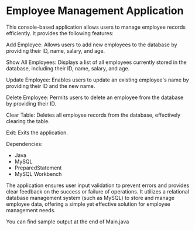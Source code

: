 
# Employee Management Application

This console-based application allows users to manage employee records efficiently. It provides the following features:

Add Employee: Allows users to add new employees to the database by providing their ID, name, salary, and age.

Show All Employees: Displays a list of all employees currently stored in the database, including their ID, name, salary, and age.

Update Employee: Enables users to update an existing employee's name by providing their ID and the new name.

Delete Employee: Permits users to delete an employee from the database by providing their ID.

Clear Table: Deletes all employee records from the database, effectively clearing the table.

Exit: Exits the application.

Dependencies:
 - Java
 - MySQL
 - PreparedStatement
 - MySQL Workbench

The application ensures user input validation to prevent errors and provides clear feedback on the success or failure of operations. It utilizes a relational database management system (such as MySQL) to store and manage employee data, offering a simple yet effective solution for employee management needs.

You can find sample output at the end of Main.java

